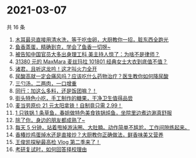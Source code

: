# 2021-03-07

共 16 条

<!-- BEGIN ZHIHUVIDEO -->
<!-- 最后更新时间 Sun Mar 07 2021 01:24:13 GMT+0800 (China Standard Time) -->
1. [木耳最忌直接用清水洗，等于吃虫卵，大厨教你一招，脏东西全跑光](https://www.zhihu.com/zvideo/1351457193083015168)
1. [鱼香蒸蛋，精确到克，学会了鱼香一切呀~](https://www.zhihu.com/zvideo/1351586255688310785)
1. [被告知中国官员大多出身理工科 美主持人惊了：为啥不是律师？](https://www.zhihu.com/zvideo/1351453692508532736)
1. [31380 元的 MaxMara 麦丝玛拉 101801 经典女士大衣到底值不值？](https://www.zhihu.com/zvideo/1351486140491460609)
1. [诸君，且听这龙吟！这才叫火力全开](https://www.zhihu.com/zvideo/1351260728062570496)
1. [尿酸高就一定会痛风吗？应该吃什么药物治疗？医生教你如何降尿酸](https://www.zhihu.com/zvideo/1351252837557596160)
1. [三勺汤，二两肉，一口增重](https://www.zhihu.com/zvideo/1351505879020335104)
1. [同行：加这么多料，还是饭团嘛？！](https://www.zhihu.com/zvideo/1351517548047912960)
1. [街头特色小吃，手工制作的糖果，干净卫生值得品尝](https://www.zhihu.com/zvideo/1350823434751004672)
1. [麦当劳原价 21 元太阳拿铁！自制竟只需 2.99！](https://www.zhihu.com/zvideo/1351554267971563520)
1. [1 只铁锅 1 条草鱼，春姐做特色美食铁锅炖鱼，坐院里边煮边涮真舒服](https://www.zhihu.com/zvideo/1351472732572360704)
1. [除了你，身边的朋友都成熟了~](https://www.zhihu.com/zvideo/1350453075287613440)
1. [每天 5 分钟，站着甩掉游泳圈、大肚腩。动作简单不尴尬，工作间隙练起来。](https://www.zhihu.com/zvideo/1351505674615148544)
1. [香椿炒鸡蛋焯水还是直接炒？大厨教你正确做法，鲜香味美又营养](https://www.zhihu.com/zvideo/1351471889143967744)
1. [王俊凯探秘最高检 Vlog 第二季来了！](https://www.zhihu.com/zvideo/1351503088348413953)
1. [考研复试时，如何回答择校理由](https://www.zhihu.com/zvideo/1351095687073902592)
<!-- END ZHIHUVIDEO -->
